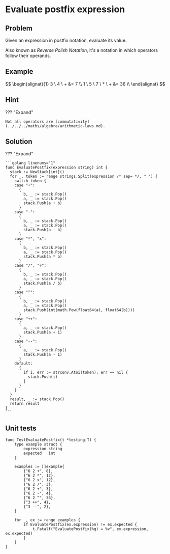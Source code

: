 # Evaluate postfix expression

<style>
.md-logo img {
  content: url('/data-structures/stack/stack.svg');
}

:root [data-md-color-scheme=slate] .md-logo img  {
  content: url('/data-structures/stack/stack.svg');
}
</style>

## Problem

Given an expression in postfix notation, evaluate its value.

Also known as _Reverse Polish Notation_, it's a notation in which operators follow their operands.

## Example

$$
\begin{alignat}{1}
3 \ 4  \ + &= 7 \\
1 \ 5  \ 7 \ * \ + &= 36 \\
\end{alignat}
$$

## Hint

??? "Expand"

    Not all operators are [commutativity](../../../maths/algebra/arithmetic-laws.md).

## Solution

??? "Expand"

    ```golang linenums="1"
    func EvaluatePostfix(expression string) int {
      stack := NewStack[int]()
      for _, token := range strings.Split(expression /* sep= */, " ") {
        switch token {
        case "+":
          {
            b, _ := stack.Pop()
            a, _ := stack.Pop()
            stack.Push(a + b)
          }
        case "-":
          {
            b, _ := stack.Pop()
            a, _ := stack.Pop()
            stack.Push(a - b)
          }
        case "*", "x":
          {
            b, _ := stack.Pop()
            a, _ := stack.Pop()
            stack.Push(a * b)
          }
        case "/", "÷":
          {
            b, _ := stack.Pop()
            a, _ := stack.Pop()
            stack.Push(a / b)
          }
        case "^":
          {
            b, _ := stack.Pop()
            a, _ := stack.Pop()
            stack.Push(int(math.Pow(float64(a), float64(b))))
          }
        case "++":
          {
            a, _ := stack.Pop()
            stack.Push(a + 1)
          }
        case "--":
          {
            a, _ := stack.Pop()
            stack.Push(a - 1)
          }
        default:
          {
            if i, err := strconv.Atoi(token); err == nil {
              stack.Push(i)
            }
          }
        }
      }
      result, _ := stack.Pop()
      return result
    }
    ```

## Unit tests

```golang linenums="1"
func TestEvaluatePostfix(t *testing.T) {
	type example struct {
		expression string
		expected   int
	}

	examples := []example{
		{"6 2 +", 8},
		{"6 2 *", 12},
		{"6 2 x", 12},
		{"6 2 /", 3},
		{"6 2 ÷", 3},
		{"6 2 -", 4},
		{"6 2 ^", 36},
		{"3 ++", 4},
		{"3 --", 2},
	}

	for _, ex := range examples {
		if EvaluatePostfix(ex.expression) != ex.expected {
			t.Fatalf("EvaluatePostfix(%q) = %v", ex.expression, ex.expected)
		}
	}
}
```
